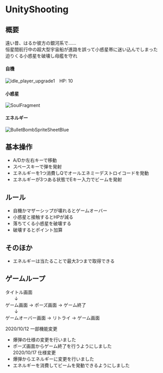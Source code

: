 # UnityShooting
## 概要
遠い昔、はるか彼方の銀河系で……  
恒星間航行中の超大型宇宙船が進路を誤って小惑星帯に迷い込んでしまった  
迫りくる小惑星を破壊し母艦を守れ  
#### 自機
![idle_player_upgrade1](https://user-images.githubusercontent.com/66996129/96333582-c2df6280-10a5-11eb-9dde-bac90fa2ab0e.png)　HP: 10  
#### 小惑星
![SoulFragment](https://user-images.githubusercontent.com/66996129/96333647-249fcc80-10a6-11eb-9b3e-3931c163b546.png)  
#### エネルギー
![BulletBombSpriteSheetBlue](https://user-images.githubusercontent.com/66996129/96333612-f0c4a700-10a5-11eb-932d-d8f3d4a55523.png)


## 基本操作
* A/Dか左右キーで移動
* スペースキーで弾を発射
* エネルギーを1つ消費しQでオールエネミーデストロイコードを発動
* エネルギーが3つある状態でEキー入力でビームを発射

## ルール
* 自機かマザーシップが壊れるとゲームオーバー
* 小惑星と接触するとHPが減る  
* 落ちてくる小惑星を破壊する
* 破壊するとポイント加算

## そのほか
* エネルギーは当たることで最大3つまで取得できる　　

## ゲームループ
タイトル画面  
　　↓  
ゲーム画面 → ポーズ画面 → ゲーム終了  
　　↓  
ゲームオーバー画面 → リトライ → ゲーム画面  


2020/10/12 一部機能変更  
* 爆弾の仕様の変更を行いました
* ポーズ画面からゲーム終了を行うようにしました  
2020/10/17 仕様変更
* 爆弾からエネルギーに変更を行いました
* エネルギーを消費してビームを発動できるようにしました
